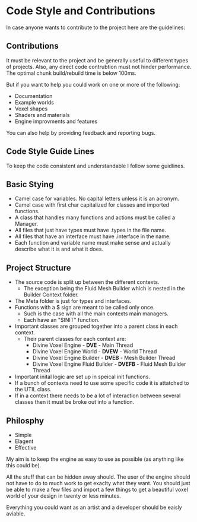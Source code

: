 # Code Style and Contributions

In case anyone wants to contribute to the project here are the guidelines:

## Contributions

It must be relevant to the project and be generally useful to different types of projects.
Also, any direct code contrubtion must not hinder performance. The optimal chunk build/rebuild time is below 100ms. 

But if you want to help you could work on one or more of the following:

- Documentation 
- Example worlds 
- Voxel shapes
- Shaders and materials
- Engine improvments and features 

You can also help by providing feedback and reporting bugs. 

## Code Style Guide Lines

To keep the code consistent and understandable I follow some guidlines. 

## Basic Stying

- Camel case for variables. No capital letters unless it is an acronym.
- Camel case with first char capitalized for classes and imported functions.
- A class that handles many functions and actions must be called a Manager. 
- All files that just have types must have .types in the file name. 
- All files that have an interface must have .interface in the name. 
- Each function and variable name must make sense and actually describe what it is and what it does. 
    
## Project Structure

- The source code is split up between the different contexts. 
  - The exception being the Fluid Mesh Builder which is nested in the Builder Context folder.
- The Meta folder is just for types and interfaces. 
- Functions with a $ sign are meant to be called only once.
    - Such is the case with all the main contexts main managers.
    - Each have an "$INIT" function. 
- Important classes are grouped together into a parent class in each context. 
    - Their parent classes for each context are:
        - Divine Voxel Engine - **DVE** - Main Thread
        - Divine Voxel Engine World - **DVEW** - World Thread
        - Divine Voxel Engine Builder - **DVEB** - Mesh Builder Thread
        - Divine Voxel Engine Fluid Builder - **DVEFB** - Fluid Mesh Builder Thread
- Important inital logic are set up in speical init functions. 
- If a bunch of contexts need to use some specific code it is attatched to the UTIL class.
- If in a context there needs to be a lot of interaction between several classes then it must be broke out into a function.

## Philosphy 

- Simple
- Elagent 
- Effective 

My aim is to keep the engine as easy to use as possible (as anything like this could be). 

All the stuff that can be hidden away should. The user of the engine should not have to do to much
work to get exaclty what they want. You should just be able to make a few files and import a few things to get a beautiful voxel world of your design in twenty or less minutes. 

Everything you could want as an artist and a developer should be eaisly aviable. 


